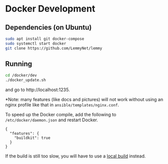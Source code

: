 # Docker Development

## Dependencies (on Ubuntu)

```bash
sudo apt install git docker-compose
sudo systemctl start docker
git clone https://github.com/LemmyNet/lemmy
```

## Running

```bash
cd /docker/dev
./docker_update.sh
```

and go to http://localhost:1235.

*Note: many features (like docs and pictures) will not work without using an nginx profile like that in `ansible/templates/nginx.conf`.

To speed up the Docker compile, add the following to `/etc/docker/daemon.json` and restart Docker.
```
{
  "features": {
    "buildkit": true
  }
}
```

If the build is still too slow, you will have to use a
[local build](contributing_local_development.md) instead.
